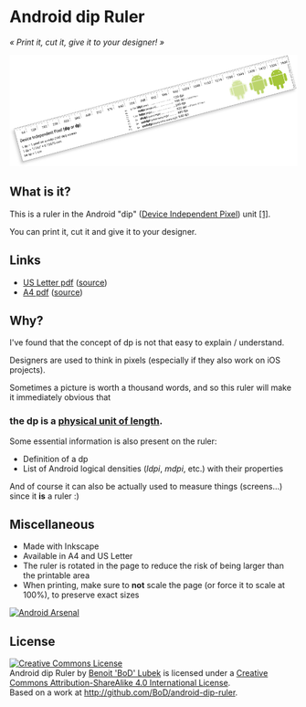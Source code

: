 # Android dip Ruler
*« Print it, cut it, give it to your designer! »*

![Android dip Ruler!](https://raw.githubusercontent.com/BoD/android-dip-ruler/master/illus.png?2 "Android dip Ruler!")


## What is it?
This is a ruler in the Android "dip" ([Device Independent Pixel](https://en.wikipedia.org/wiki/Device-independent_pixel)) unit [[1]](https://material.google.com/layout/units-measurements.html#units-measurements-density-independent-pixels-dp).

You can print it, cut it and give it to your designer.


## Links
- [US Letter pdf](https://github.com/BoD/android-dip-ruler/releases/download/v1.1.0/android_dip_ruler-1.1.0-usletter.pdf) ([source](https://raw.githubusercontent.com/BoD/android-dip-ruler/master/android_dip_ruler-usletter.svg))
- [A4 pdf](https://github.com/BoD/android-dip-ruler/releases/download/v1.1.0/android_dip_ruler-1.1.0-a4.pdf) ([source](https://raw.githubusercontent.com/BoD/android-dip-ruler/master/android_dip_ruler-a4.svg))


## Why?
I've found that the concept of dp is not that easy to explain / understand.

Designers are used to think in pixels (especially if they also work on iOS projects).

Sometimes a picture is worth a thousand words, and so this ruler will make it immediately obvious that
### the dp is a [physical unit of length](https://en.wikipedia.org/wiki/Length#Units).

Some essential information is also present on the ruler:
- Definition of a dp
- List of Android logical densities (*ldpi*, *mdpi*, etc.) with their properties

And of course it can also be actually used to measure things (screens…) since it **is** a ruler :)


## Miscellaneous

- Made with Inkscape
- Available in A4 and US Letter
- The ruler is rotated in the page to reduce the risk of being larger than the printable area
- When printing, make sure to **not** scale the page (or force it to scale at 100%), to preserve exact sizes

[![Android Arsenal](https://img.shields.io/badge/Android%20Arsenal-android--dip--ruler-green.svg?style=flat)](https://android-arsenal.com/details/1/1944)


## License
<a rel="license" href="http://creativecommons.org/licenses/by-sa/4.0/"><img alt="Creative Commons License" style="border-width:0" src="https://i.creativecommons.org/l/by-sa/4.0/88x31.png" /></a><br /><span xmlns:dct="http://purl.org/dc/terms/" href="http://purl.org/dc/dcmitype/StillImage" property="dct:title" rel="dct:type">Android dip Ruler</span> by <a xmlns:cc="http://creativecommons.org/ns#" href="http://JRAF.org" property="cc:attributionName" rel="cc:attributionURL">Benoit 'BoD' Lubek</a> is licensed under a <a rel="license" href="http://creativecommons.org/licenses/by-sa/4.0/">Creative Commons Attribution-ShareAlike 4.0 International License</a>.<br />Based on a work at <a xmlns:dct="http://purl.org/dc/terms/" href="http://github.com/BoD/Android-dip-Ruler" rel="dct:source">http://github.com/BoD/android-dip-ruler</a>.
